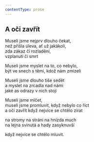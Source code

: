 ```yaml
---
contentType: prose
---
```


## A oči zavřít

Museli jsme nejprv dlouho čekat,  
než přišla úleva, ať už jakákoli,  
zda zákaz či rozladění,  
vzplanutí či smrt

Museli jsme myslet na to, co nebylo,  
být ve snech s těmi, kdož nám zmizeli

Museli jsme dlouho tiše sedět  
a myslet na zrcadla nad námi  
jaké as odrazy v nich stojí

Museli jsme mlčet,  
museli jsme promluvit, když nebylo co říct  
a oči zavřít když nejvíce se chtělo zírat

na stromy na stráni na hnízda much  
na lejna svinutá a hady zasyknuvší

když nejvíce se chtělo mluvit.
